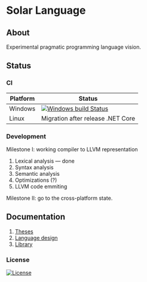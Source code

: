 # Solar Language

## About
Experimental pragmatic programming language vision.

## Status
### CI
Platform | Status
---------|-------
Windows | [![Windows build Status](https://ci.appveyor.com/api/projects/status/github/sunloving/solar-lang?retina=true&svg=true)](https://ci.appveyor.com/project/sunloving/solar-lang)
Linux | Migration after release .NET Core

### Development
Milestone I: working compiler to LLVM representation

1. Lexical analysis — done
2. Syntax analysis
3. Semantic analysis
4. Optimizations (?)
5. LLVM code emmiting

Milestone II: go to the cross-platform state.

## Documentation
1. [Theses](docs/theses.md)
2. [Language design](docs/language-design.md)
3. [Library](docs/library.md)

### License
[![License](https://img.shields.io/badge/license-Apache%20License%202.0-blue.svg?style=flat)](http://www.apache.org/licenses/LICENSE-2.0)<br/>
